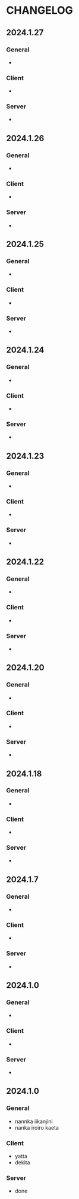 CHANGELOG
=======================================

## 2024.1.27

### General
-

### Client
-

### Server
-


## 2024.1.26

### General
-

### Client
-

### Server
-


## 2024.1.25

### General
-

### Client
-

### Server
-


## 2024.1.24

### General
-

### Client
-

### Server
-


## 2024.1.23

### General
-

### Client
-

### Server
-


## 2024.1.22

### General
-

### Client
-

### Server
-


## 2024.1.20

### General
-

### Client
-

### Server
-


## 2024.1.18

### General
-

### Client
-

### Server
-


## 2024.1.7

### General
-

### Client
-

### Server
-


## 2024.1.0

### General
-

### Client
-

### Server
-


## 2024.1.0

### General
- nannka iikanjini
- nanka iroiro kaeta

### Client
- yatta
- dekita

### Server
- done
